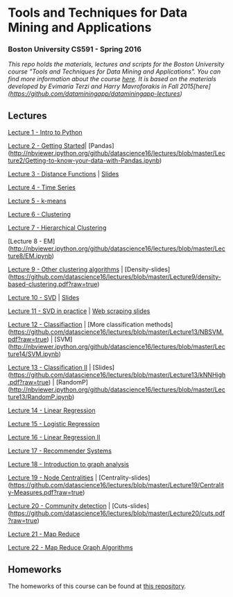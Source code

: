 # Tools and Techniques for Data Mining and Applications
### Boston University CS591 - Spring 2016
*This repo holds the materials, lectures and scripts for the Boston University course "Tools and Techniques for Data Mining and Applications". You can find more information about the course [here](http://www.cs.bu.edu/faculty/gkollios/cs591K1S16.html).
It is based on the materials developed by Evimaria Terzi and Harry Mavroforakis in Fall 2015[here] (https://github.com/dataminingapp/dataminingapp-lectures)*

## Lectures
[Lecture 1 - Intro to Python](http://nbviewer.ipython.org/github/datascience16/lectures/blob/master/Lecture1/Intro%20to%20Python.ipynb)

[Lecture 2 - Getting Started](http://nbviewer.ipython.org/github/datascience16/lectures/blob/master/Lecture2/Getting-Started.ipynb)|
[Pandas] (http://nbviewer.ipython.org/github/datascience16/lectures/blob/master/Lecture2/Getting-to-know-your-data-with-Pandas.ipynb)

[Lecture 3 - Distance Functions](http://nbviewer.ipython.org/github/datascience16/lectures/blob/master/Lecture3/Distance-Functions.ipynb) |
[Slides](https://github.com/datascience16/lectures/blob/master/Lecture3/distance-functions.pdf?raw=true)

[Lecture 4 - Time Series](https://github.com/datascience16/lectures/blob/master/Lecture4/timeseries.pdf?raw=true)

[Lecture 5 - k-means](https://github.com/datascience16/lectures/blob/master/Lecture5/kmeanspp.pdf?raw=true)

[Lecture 6 - Clustering](http://nbviewer.ipython.org/github/datascience16/lectures/blob/master/Lecture6/Clustering.ipynb)

[Lecture 7 - Hierarchical Clustering](https://github.com/datascience16/lectures/blob/master/Lecture7/hierarchical.pdf?raw=true)

[Lecture 8 - EM] (http://nbviewer.ipython.org/github/datascience16/lectures/blob/master/Lecture8/EM.ipynb)

[Lecture 9 - Other clustering algorithms](http://nbviewer.ipython.org/github/datascience16/lectures/blob/master/Lecture9/Other-Clustering-Algorithms.ipynb) |
[Density-slides] (https://github.com/datascience16/lectures/blob/master/Lecture9/density-based-clustering.pdf?raw=true)

[Lecture 10 - SVD](http://nbviewer.ipython.org/github/datascience16/lectures/blob/master/Lecture10/SVD-I.ipynb) |
[Slides](https://github.com/datascience16/lectures/blob/master/Lecture10/DR.pdf?raw=true)

[Lecture 11 - SVD in practice](http://nbviewer.ipython.org/github/datascience16/lectures/blob/master/Lecture11/SVD-II.ipynb) |
[Web scraping slides](https://github.com/datascience16/lectures/blob/master/Lecture11/webscraping.pdf?raw=true)

[Lecture 12 - Classifiaction](https://github.com/datascience16/lectures/blob/master/Lecture12/Classification-DT.pdf?raw=true) | [More classification methods] (https://github.com/datascience16/lectures/blob/master/Lecture13/NBSVM.pdf?raw=true) |
[SVM] (http://nbviewer.ipython.org/github/datascience16/lectures/blob/master/Lecture14/SVM.ipynb)

[Lecture 13 - Classification II](http://nbviewer.ipython.org/github/datascience16/lectures/blob/master/Lecture13/Intro-to-Classification.ipynb) |
[Slides] (https://github.com/datascience16/lectures/blob/master/Lecture13/kNNHigh.pdf?raw=true) | [RandomP] (http://nbviewer.ipython.org/github/datascience16/lectures/blob/master/Lecture13/RandomP.ipynb) 

[Lecture 14 - Linear Regression](http://nbviewer.ipython.org/github/datascience16/lectures/blob/master/Lecture14/Linear-Regression.ipynb)

[Lecture 15 - Logistic Regression](http://nbviewer.ipython.org/github/datascience16/lectures/blob/master/Lecture15/Logistic-Regression.ipynb)

[Lecture 16 - Linear Regression II](http://nbviewer.ipython.org/github/datascience16/lectures/blob/master/Lecture16/MoreLinearR.ipynb)

[Lecture 17 - Recommender Systems](https://github.com/datascience16/lectures/blob/master/Lecture17/RecSys.pdf?raw=true)

[Lecture 18 - Introduction to graph analysis](https://github.com/datascience16/lectures/blob/master/Lecture18)

[Lecture 19 - Node Centralities](http://nbviewer.ipython.org/github/datascience16/lectures/blob/master/Lecture19/GraphAnalysis-II.ipynb) |
[Centrality-slides] (https://github.com/datascience16/lectures/blob/master/Lecture19/Centrality-Measures.pdf?raw=true)

[Lecture 20 - Community detection](http://nbviewer.ipython.org/github/datascience16/lectures/blob/master/Lecture20/GraphAnalysis-III.ipynb) |
[Cuts-slides] (https://github.com/datascience16/lectures/blob/master/Lecture20/cuts.pdf?raw=true)

[Lecture 21 - Map Reduce](https://github.com/datascience16/lectures/blob/master/Lecture21/MR.pdf?raw=true)

[Lecture 22 - Map Reduce Graph Algorithms](https://github.com/datascience16/lectures/blob/master/Lecture21/MRGraphs.pdf?raw=true)


## Homeworks
The homeworks of this course can be found at [this repository](https://github.com/datascience16/homeworks).
